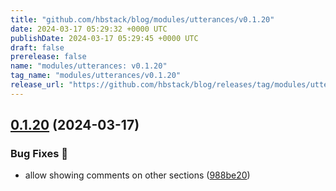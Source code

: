 ```yaml
---
title: "github.com/hbstack/blog/modules/utterances/v0.1.20"
date: 2024-03-17 05:29:32 +0000 UTC
publishDate: 2024-03-17 05:29:45 +0000 UTC
draft: false
prerelease: false
name: "modules/utterances: v0.1.20"
tag_name: "modules/utterances/v0.1.20"
release_url: "https://github.com/hbstack/blog/releases/tag/modules/utterances/v0.1.20"
---
```


## [0.1.20](https://github.com/hbstack/blog/compare/modules/utterances/v0.1.19...modules/utterances/v0.1.20) (2024-03-17)


### Bug Fixes 🐞

* allow showing comments on other sections ([988be20](https://github.com/hbstack/blog/commit/988be20ef17b7e0d2e08973e002bc7ace12f1fc5))

